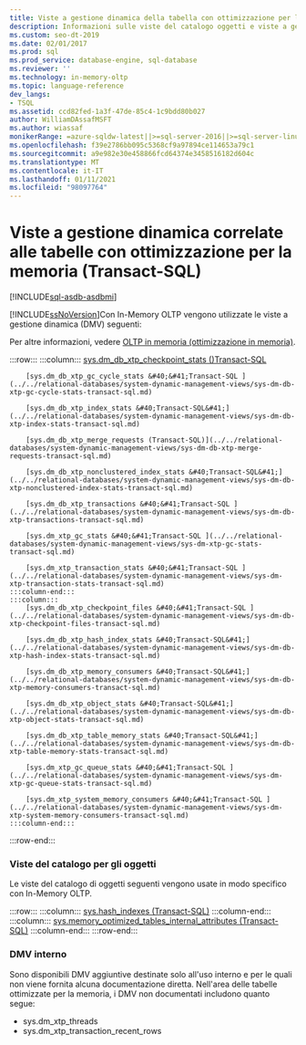 ```yaml
---
title: Viste a gestione dinamica della tabella con ottimizzazione per la memoria (Transact-SQL)
description: Informazioni sulle viste del catalogo oggetti e viste a gestione dinamica SQL Server utilizzate con In-Memory OLTP in SQL Server.
ms.custom: seo-dt-2019
ms.date: 02/01/2017
ms.prod: sql
ms.prod_service: database-engine, sql-database
ms.reviewer: ''
ms.technology: in-memory-oltp
ms.topic: language-reference
dev_langs:
- TSQL
ms.assetid: ccd82fed-1a3f-47de-85c4-1c9bdd80b027
author: WilliamDAssafMSFT
ms.author: wiassaf
monikerRange: =azure-sqldw-latest||>=sql-server-2016||>=sql-server-linux-2017||=azuresqldb-mi-current
ms.openlocfilehash: f39e2786bb095c5368cf9a97894ce114653a79c1
ms.sourcegitcommit: a9e982e30e458866fcd64374e3458516182d604c
ms.translationtype: MT
ms.contentlocale: it-IT
ms.lasthandoff: 01/11/2021
ms.locfileid: "98097764"
---
```

# <a name="memory-optimized-table-dynamic-management-views-transact-sql"></a>Viste a gestione dinamica correlate alle tabelle con ottimizzazione per la memoria (Transact-SQL)
[!INCLUDE[sql-asdb-asdbmi](../../includes/applies-to-version/sql-asdb-asdbmi.md)]

  [!INCLUDE[ssNoVersion](../../includes/ssnoversion-md.md)]Con In-Memory OLTP vengono utilizzate le viste a gestione dinamica (DMV) seguenti:  
  
 Per altre informazioni, vedere [OLTP in memoria &#40;ottimizzazione in memoria&#41;](../../relational-databases/in-memory-oltp/in-memory-oltp-in-memory-optimization.md).  

:::row:::
    :::column:::
        [sys.dm_db_xtp_checkpoint_stats &#40;&#41;Transact-SQL ](../../relational-databases/system-dynamic-management-views/sys-dm-db-xtp-checkpoint-stats-transact-sql.md)

        [sys.dm_db_xtp_gc_cycle_stats &#40;&#41;Transact-SQL ](../../relational-databases/system-dynamic-management-views/sys-dm-db-xtp-gc-cycle-stats-transact-sql.md)

        [sys.dm_db_xtp_index_stats &#40;Transact-SQL&#41;](../../relational-databases/system-dynamic-management-views/sys-dm-db-xtp-index-stats-transact-sql.md)

        [sys.dm_db_xtp_merge_requests (Transact-SQL)](../../relational-databases/system-dynamic-management-views/sys-dm-db-xtp-merge-requests-transact-sql.md)

        [sys.dm_db_xtp_nonclustered_index_stats &#40;Transact-SQL&#41;](../../relational-databases/system-dynamic-management-views/sys-dm-db-xtp-nonclustered-index-stats-transact-sql.md)

        [sys.dm_db_xtp_transactions &#40;&#41;Transact-SQL ](../../relational-databases/system-dynamic-management-views/sys-dm-db-xtp-transactions-transact-sql.md)

        [sys.dm_xtp_gc_stats &#40;&#41;Transact-SQL ](../../relational-databases/system-dynamic-management-views/sys-dm-xtp-gc-stats-transact-sql.md)

        [sys.dm_xtp_transaction_stats &#40;&#41;Transact-SQL ](../../relational-databases/system-dynamic-management-views/sys-dm-xtp-transaction-stats-transact-sql.md)
    :::column-end:::
    :::column:::
        [sys.dm_db_xtp_checkpoint_files &#40;&#41;Transact-SQL ](../../relational-databases/system-dynamic-management-views/sys-dm-db-xtp-checkpoint-files-transact-sql.md)

        [sys.dm_db_xtp_hash_index_stats &#40;Transact-SQL&#41;](../../relational-databases/system-dynamic-management-views/sys-dm-db-xtp-hash-index-stats-transact-sql.md)

        [sys.dm_db_xtp_memory_consumers &#40;Transact-SQL&#41;](../../relational-databases/system-dynamic-management-views/sys-dm-db-xtp-memory-consumers-transact-sql.md)

        [sys.dm_db_xtp_object_stats &#40;Transact-SQL&#41;](../../relational-databases/system-dynamic-management-views/sys-dm-db-xtp-object-stats-transact-sql.md)

        [sys.dm_db_xtp_table_memory_stats &#40;Transact-SQL&#41;](../../relational-databases/system-dynamic-management-views/sys-dm-db-xtp-table-memory-stats-transact-sql.md)

        [sys.dm_xtp_gc_queue_stats &#40;&#41;Transact-SQL ](../../relational-databases/system-dynamic-management-views/sys-dm-xtp-gc-queue-stats-transact-sql.md)

        [sys.dm_xtp_system_memory_consumers &#40;&#41;Transact-SQL ](../../relational-databases/system-dynamic-management-views/sys-dm-xtp-system-memory-consumers-transact-sql.md)
    :::column-end:::
:::row-end:::

### <a name="object-catalog-views"></a>Viste del catalogo per gli oggetti

Le viste del catalogo di oggetti seguenti vengono usate in modo specifico con In-Memory OLTP.

:::row:::
    :::column:::
        [sys.hash_indexes &#40;Transact-SQL&#41;](../../relational-databases/system-catalog-views/sys-hash-indexes-transact-sql.md)
    :::column-end:::
    :::column:::
        [sys.memory_optimized_tables_internal_attributes &#40;Transact-SQL&#41;](../../relational-databases/system-catalog-views/sys-memory-optimized-tables-internal-attributes-transact-sql.md)
    :::column-end:::
:::row-end:::

### <a name="internal-dmvs"></a>DMV interno

Sono disponibili DMV aggiuntive destinate solo all'uso interno e per le quali non viene fornita alcuna documentazione diretta. Nell'area delle tabelle ottimizzate per la memoria, i DMV non documentati includono quanto segue:

- sys.dm_xtp_threads
- sys.dm_xtp_transaction_recent_rows

